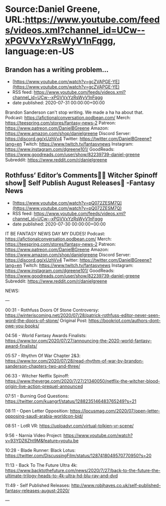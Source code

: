 # Source:Daniel Greene, URL:https://www.youtube.com/feeds/videos.xml?channel_id=UCw--xPGVVxYzRsWyV1nFqgg, language:en-US

## Brandon has a writing problem...
 - [https://www.youtube.com/watch?v=gcZVAPGE-YE](https://www.youtube.com/watch?v=gcZVAPGE-YE)
 - RSS feed: https://www.youtube.com/feeds/videos.xml?channel_id=UCw--xPGVVxYzRsWyV1nFqgg
 - date published: 2020-07-31 00:00:00+00:00

Brandon Sanderson can't stop writing. We made a ha ha about that. 
Podcast: https://afictionalconversation.podbean.com/
Merch: https://teespring.com/stores/fantasy-news-2
Patreon: https://www.patreon.com/DanielBGreene
Amazon: https://www.amazon.com/shop/danielgreene
Discord Server: https://discord.gg/xUzhVv4
Twitter: https://twitter.com/DanielBGreene?lang=en
Twitch: https://www.twitch.tv/fantasynews
Instagram: https://www.instagram.com/dgreene101/
GoodReads: https://www.goodreads.com/user/show/82239739-daniel-greene
Subreddit: https://www.reddit.com/r/danielgreene

## Rothfuss’ Editor’s Comments🤦‍♂️ Witcher Spinoff show🐺 Self Publish August Releases📖 -Fantasy News
 - [https://www.youtube.com/watch?v=pQ072ZESM7Q](https://www.youtube.com/watch?v=pQ072ZESM7Q)
 - RSS feed: https://www.youtube.com/feeds/videos.xml?channel_id=UCw--xPGVVxYzRsWyV1nFqgg
 - date published: 2020-07-30 00:00:00+00:00

IT BE FANTASY NEWS DAY MY DUDES!
Podcast: https://afictionalconversation.podbean.com/
Merch: https://teespring.com/stores/fantasy-news-2
Patreon: https://www.patreon.com/DanielBGreene
Amazon: https://www.amazon.com/shop/danielgreene
Discord Server: https://discord.gg/xUzhVv4
Twitter: https://twitter.com/DanielBGreene?lang=en
Twitch: https://www.twitch.tv/fantasynews
Instagram: https://www.instagram.com/dgreene101/
GoodReads: https://www.goodreads.com/user/show/82239739-daniel-greene
Subreddit: https://www.reddit.com/r/danielgreene

NEWS: 

—

00:31 - Rothfuss Doors Of Stone Controversy: https://winteriscoming.net/2020/07/28/patrick-rothfuss-editor-never-seen-word-the-doors-of-stone/
Original Post: https://bookriot.com/authors-dont-owe-you-books/

04:56 - World Fantasy Awards Finalists: https://www.tor.com/2020/07/27/announcing-the-2020-world-fantasy-award-finalists/

05:57 - Rhythm Of War Chapter 2&3: https://www.tor.com/2020/07/28/read-rhythm-of-war-by-brandon-sanderson-chapters-two-and-three/

06:33 - Witcher Netflix Spinoff: https://www.theverge.com/2020/7/27/21340050/netflix-the-witcher-blood-origin-live-action-prequel-announced

07:51 - Burning God Questions: https://twitter.com/kuangrf/status/1288235146483765249?s=21

08:11 - Open Letter Opposition: https://locusmag.com/2020/07/open-letter-opposing-saudi-arabia-worldcon-bid/

08:51 - LotR VR: https://uploadvr.com/virtual-tolkien-vr-scene/

9:56 - Narnia Video Project: https://www.youtube.com/watch?v=93YDZ6Zht9M&feature=youtu.be

10:28 - Blade Runner: Black Lotus: https://twitter.com/DiscussingFilm/status/1287418049570770950?s=20

11:13 - Back To The Future Ultra 4k: https://www.backtothefuture.com/news/2020/7/27/back-to-the-future-the-ultimate-trilogy-heads-to-4k-ultra-hd-blu-ray-and-dvd

11:49 - Self Published Releases: http://www.robjhayes.co.uk/self-published-fantasy-releases-august-2020/

—

